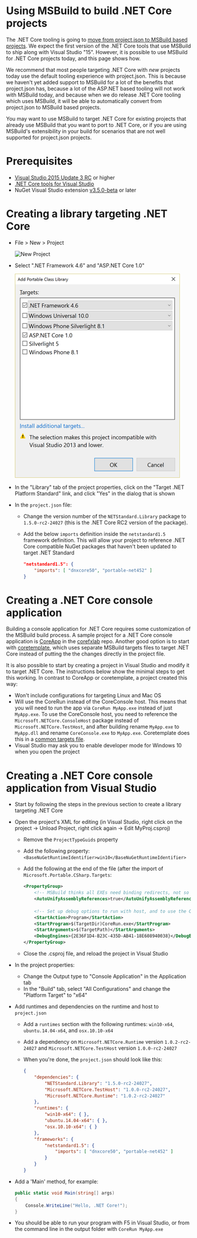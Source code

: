 Using MSBuild to build .NET Core projects
=========================================

The .NET Core tooling is going to [move from project.json to MSBuild based projects](https://blogs.msdn.microsoft.com/dotnet/2016/05/23/changes-to-project-json/).
We expect the first version of the .NET Core tools that use MSBuild to ship along with Visual Studio "15".  However, it is possible to use MSBuild for .NET Core
projects today, and this page shows how.

We recommend that most people targeting .NET Core with *new* projects today use the default tooling experience with project.json.  This is because we haven't yet added
support to MSBuild for a lot of the benefits that project.json has, because a lot of the ASP.NET based tooling will not work with MSBuild today, and because when we
do release .NET Core tooling which uses MSBuild, it will be able to automatically convert from project.json to MSBuild based projects.

You may want to use MSBuild to target .NET Core for existing projects that already use MSBuild that you want to port to .NET Core, or if you are using
MSBuild's extensibility in your build for scenarios that are not well supported for project.json projects.

Prerequisites
=============

- [Visual Studio 2015 Update 3 RC](https://www.visualstudio.com/downloads/visual-studio-prerelease-downloads#sec1) or higher
- [.NET Core tools for Visual Studio](https://www.visualstudio.com/downloads/download-visual-studio-vs)
- NuGet Visual Studio extension [v3.5.0-beta](https://dist.nuget.org/visualstudio-2015-vsix/v3.5.0-beta/NuGet.Tools.vsix) or later

Creating a library targeting .NET Core
======================================

- File > New > Project

  ![New Project](https://dotnetdocs.blob.core.windows.net/getting-started/new-project.png)

- Select ".NET Framework 4.6" and "ASP.NET Core 1.0"

  ![Portable targets dialog](pcl-targets-dialog-net46-aspnetcore10.png)

- In the "Library" tab of the project properties, click on the "Target .NET Platform Standard" link, and click "Yes" in the dialog that is shown
- In the `project.json` file:
    - Change the version number of the `NETStandard.Library` package to `1.5.0-rc2-24027` (this is the .NET Core RC2 version of the package).
    - Add the below `imports` definition inside the `netstandard1.5` framework definition.  This will allow your project to reference .NET Core compatible
      NuGet packages that haven't been updated to target .NET Standard

        ```json
        "netstandard1.5": {
            "imports": [ "dnxcore50", "portable-net452" ]
        }
        ```

Creating a .NET Core console application
========================================
Building a console application for .NET Core requires some customization of the MSBuild build process.  A sample project for a .NET Core console application
is [CoreApp](https://github.com/dotnet/corefxlab/tree/master/samples/NetCoreSample/CoreApp) in the [corefxlab](https://github.com/dotnet/corefxlab) repo.
Another good option is to start with [coretemplate](https://github.com/mellinoe/coretemplate), which uses separate MSBuild targets files to target .NET Core
instead of putting the the changes directly in the project file.  

It is also possible to start by creating a project in Visual Studio and modify it to target .NET Core.  The instructions below show the minimal steps to get this working.
In contrast to CoreApp or coretemplate, a project created this way:

- Won't include configurations for targeting Linux and Mac OS
- Will use the CoreRun instead of the CoreConsole host.  This means that you will need to run the app via `CoreRun MyApp.exe` instead of just `MyApp.exe`.
To use the CoreConsole host, you need to reference the `Microsoft.NETCore.ConsoleHost` package instead of `Microsoft.NETCore.TestHost`, and after building rename `MyApp.exe`
to `MyApp.dll` and rename `CoreConsole.exe` to `MyApp.exe`.  Coretemplate does this in a [common targets file](https://github.com/mellinoe/corebuild/blob/master/coreconsole.targets).
- Visual Studio may ask you to enable developer mode for Windows 10 when you open the project

Creating a .NET Core console application from Visual Studio
===========================================================

- Start by following the steps in the previous section to create a library targeting .NET Core
- Open the project's XML for editing (in Visual Studio, right click on the project -> Unload Project, right click again -> Edit MyProj.csproj)
    - Remove the `ProjectTypeGuids` property
    - Add the following property: `<BaseNuGetRuntimeIdentifier>win10</BaseNuGetRuntimeIdentifier>`
    - Add the following at the end of the file (after the import of `Microsoft.Portable.CSharp.Targets`:

        ```xml
        <PropertyGroup>
            <!-- MSBuild thinks all EXEs need binding redirects, not so for CoreCLR! -->
            <AutoUnifyAssemblyReferences>true</AutoUnifyAssemblyReferences>

            <!-- Set up debug options to run with host, and to use the CoreCLR debug engine -->
            <StartAction>Program</StartAction>
            <StartProgram>$(TargetDir)CoreRun.exe</StartProgram>
            <StartArguments>$(TargetPath)</StartArguments>
            <DebugEngines>{2E36F1D4-B23C-435D-AB41-18E608940038}</DebugEngines>
        </PropertyGroup>
        ```

    - Close the .csproj file, and reload the project in Visual Studio
- In the project properties:
    - Change the Output type to "Console Application" in the Application tab
    - In the "Build" tab, select "All Configurations" and change the "Platform Target" to "x64"
- Add runtimes and dependencies on the runtime and host to `project.json`
    - Add a `runtimes` section with the following runtimes: `win10-x64`, `ubuntu.14.04-x64`, and `osx.10.10-x64`
    - Add a dependency on `Microsoft.NETCore.Runtime` version `1.0.2-rc2-24027` and `Microsoft.NETCore.TestHost` version `1.0.0-rc2-24027`
    - When you're done, the `project.json` should look like this:

        ```json
        {
            "dependencies": {
                "NETStandard.Library": "1.5.0-rc2-24027",
                "Microsoft.NETCore.TestHost": "1.0.0-rc2-24027",
                "Microsoft.NETCore.Runtime": "1.0.2-rc2-24027"
            },
            "runtimes": {
                "win10-x64": { },
                "ubuntu.14.04-x64": { },
                "osx.10.10-x64": { }
            },
            "frameworks": {
                "netstandard1.5": {
                    "imports": [ "dnxcore50", "portable-net452" ]
                }
            }
        }
        ```

- Add a 'Main' method, for example:

    ```C#
    public static void Main(string[] args)
    {
        Console.WriteLine("Hello, .NET Core!");
    }
    ```

- You should be able to run your program with F5 in Visual Studio, or from the command line in the output folder with `CoreRun MyApp.exe` 